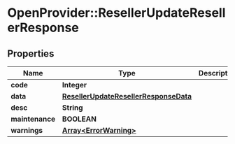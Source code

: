 # OpenProvider::ResellerUpdateResellerResponse

## Properties
Name | Type | Description | Notes
------------ | ------------- | ------------- | -------------
**code** | **Integer** |  | [optional] 
**data** | [**ResellerUpdateResellerResponseData**](ResellerUpdateResellerResponseData.md) |  | [optional] 
**desc** | **String** |  | [optional] 
**maintenance** | **BOOLEAN** |  | [optional] 
**warnings** | [**Array&lt;ErrorWarning&gt;**](ErrorWarning.md) |  | [optional] 

